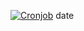 [![Cronjob](https://github.com/fioravera/fioravera/actions/workflows/update-readme.yml/badge.svg)](https://github.com/fioravera/fioravera/actions/workflows/update-readme.yml)
date
